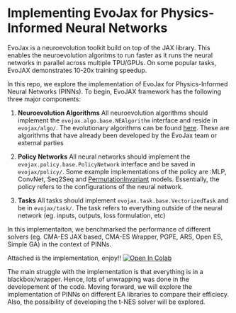 # Implementing EvoJax for Physics-Informed Neural Networks

EvoJax is a neuroevolution toolkit build on top of the JAX library. This enables the neuroevolution algoritms to run faster as it runs the neural networks in parallel across multiple TPU/GPUs. On some popular tasks, EvoJAX demonstrates 10-20x training speedup.

In this repo, we explore the implementation of EvoJax for Physics-Informed Neural Networks (PINNs). To begin, EvoJAX framework has the following three major components:
1. **Neuroevolution Algorithms** All neuroevolution algorithms should implement the `evojax.algo.base.NEAlgorithm` interface and reside in `evojax/algo/`.
The evolutionary algorithms can be found [here](https://github.com/google/evojax/blob/main/evojax/algo/README.md). These are algorithms that have already been developed by the EvoJax team or external parties

2. **Policy Networks** All neural networks should implement the `evojax.policy.base.PolicyNetwork` interface and be saved in `evojax/policy/`.
Some example implementations of the policy are :MLP, ConvNet, Seq2Seq and [PermutationInvariant](https://attentionneuron.github.io/) models. Essentially, the policy refers to the configurations of the neural network.

3. **Tasks** All tasks should implement `evojax.task.base.VectorizedTask` and be in `evojax/task/`. The task refers to everything outside of the neural network (eg. inputs, outputs, loss formulation, etc)

In this implementaiton, we benchmarked the performance of different solvers (eg. CMA-ES JAX based, CMA-ES Wrapper, PGPE, ARS, Open ES, Simple GA) in the context of PINNs.

Attached is the implementation, enjoy!!
[![Open In Colab](https://colab.research.google.com/assets/colab-badge.svg)](https://github.com/nicholassung97/EvoJaxforPINNs/blob/main/Adapting_to_PINNs_final.ipynb)

The main struggle with the implementation is that everything is in a blackbox/wrapper. Hence, lots of unwrapping was done in the developement of the code. Moving forward, we will explore the implementation of PINNs on different EA libraries to compare their efficiecy. Also, the possibility of developing the t-NES solver will be explored.

